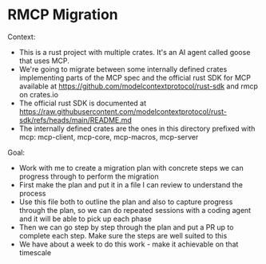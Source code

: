 # RMCP Migration

Context:

* This is a rust project with multiple crates. It's an AI agent called goose that uses MCP.
* We're going to migrate between some internally defined crates implementing parts of the MCP spec and the official rust SDK for MCP available at https://github.com/modelcontextprotocol/rust-sdk and rmcp on crates.io
* The official rust SDK is documented at https://raw.githubusercontent.com/modelcontextprotocol/rust-sdk/refs/heads/main/README.md
* The internally defined crates are the ones in this directory prefixed with mcp: mcp-client, mcp-core, mcp-macros, mcp-server

Goal:

* Work with me to create a migration plan with concrete steps we can progress through to perform the migration
* First make the plan and put it in a file I can review to understand the process
* Use this file both to outline the plan and also to capture progress through the plan, so we can do repeated sessions with a coding agent and it will be able to pick up each phase
* Then we can go step by step through the plan and put a PR up to complete each step. Make sure the steps are well suited to this
* We have about a week to do this work - make it achievable on that timescale
